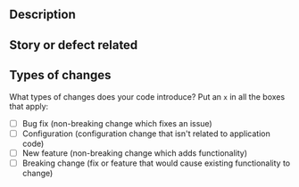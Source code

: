 <!-- markdownlint-disable -->
## Description
## Story or defect related
## Types of changes
What types of changes does your code introduce? Put an `x` in all the boxes that apply:
- [ ] Bug fix (non-breaking change which fixes an issue)
- [ ] Configuration (configuration change that isn't related to application code)
- [ ] New feature (non-breaking change which adds functionality)
- [ ] Breaking change (fix or feature that would cause existing functionality to change)